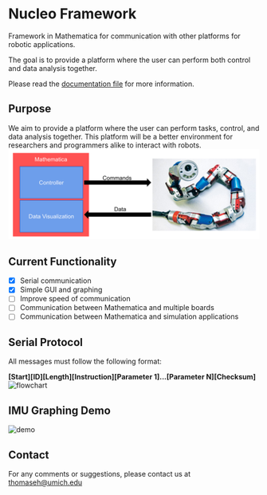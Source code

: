 # Nucleo Framework
Framework in Mathematica for communication with other platforms for robotic applications.

The goal is to provide a platform where the user can perform both control and data analysis together.

Please read the [documentation file](https://github.com/Anthuang/NucleoFramework/blob/master/SerialDocumentation.pdf) for more information.

## Purpose
We aim to provide a platform where the user can perform tasks, control, and data analysis together. This platform will be a better environment for researchers and programmers alike to interact with robots.
![purpose](https://github.com/Anthuang/NucleoFramework/blob/master/purpose.png)

## Current Functionality
- [x] Serial communication
- [x] Simple GUI and graphing
- [ ] Improve speed of communication
- [ ] Communication between Mathematica and multiple boards
- [ ] Communication between Mathematica and simulation applications

## Serial Protocol
All messages must follow the following format:

**[Start][ID][Length][Instruction][Parameter 1]...[Parameter N][Checksum]**
![flowchart](https://github.com/Anthuang/NucleoFramework/blob/master/img/serial_flowchart.png)

## IMU Graphing Demo
![demo](https://github.com/Anthuang/NucleoFramework/blob/master/img/imudemo.gif)

## Contact
For any comments or suggestions, please contact us at thomaseh@umich.edu
